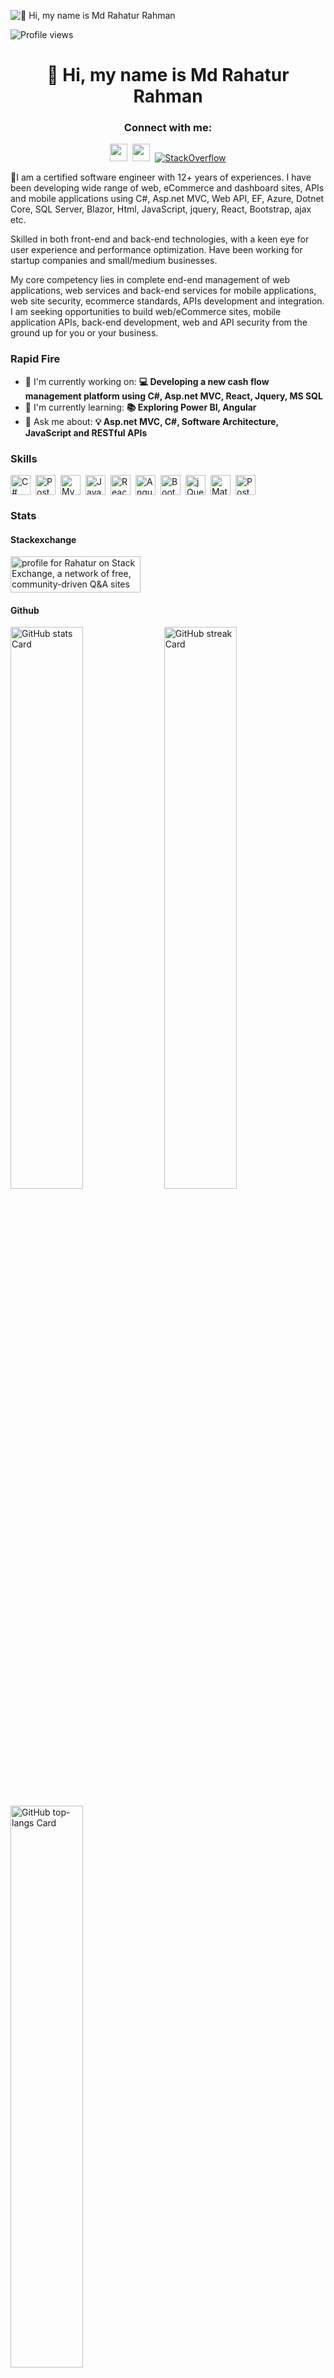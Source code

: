 ![👋 Hi, my name is Md Rahatur Rahman](https://miro.medium.com/v2/resize:fit:1358/0*FGD6BUzzZs1VJLuY.gif)

![Profile views](https://komarev.com/ghpvc/?username=rahatur&label=Profile%20views&color=0e75b6&style=flat)

<div id="toc">
  <ul align="center" style="list-style: none">
    <summary>
      <h1>
        👋 Hi, my name is Md Rahatur Rahman
      </h1>
    </summary>
  </ul>
</div>

**<h3 align="center">Connect with me:</h3>** 
<p align="center">
  <a href="https://www.linkedin.com/in/rahatur" target="_blank"><img src="https://img.shields.io/badge/LinkedIn-0077B5?style=for-the-badge&logo=linkedin&logoColor=white" height="28" style="margin-right: 4px"></a>
  <a href="https://github.com/rahatur" target="_blank"><img src="https://img.shields.io/badge/GitHub-100000?style=for-the-badge&logo=github&logoColor=white" height="28" style="margin-right: 4px"></a> 
  <a href="https://stackoverflow.com/users/218408/rahatur" target="_blank">
    <img alt="StackOverflow" src="https://stackoverflow-badge.vercel.app/?userID=218408" />
  </a>  
</p>

<p align="left">🚀I am a certified software engineer with 12+ years of experiences. I have been developing wide range of web, eCommerce and dashboard sites, APIs and mobile applications using C#, Asp.net MVC, Web API, EF, Azure, Dotnet Core, SQL Server, Blazor, Html, JavaScript, jquery, React, Bootstrap, ajax etc.

Skilled in both front-end and back-end technologies, with a keen eye for user experience and performance optimization. Have been working for startup companies and small/medium businesses.</p>

<p>
  My core competency lies in complete end-end management of web applications, web services and back-end services for mobile applications, web site security, ecommerce standards, APIs development and integration. I am seeking opportunities to build web/eCommerce sites, mobile application APIs, back-end development, web and API security from the ground up for you or your business.
</p>

**<h3 align="left">Rapid Fire</h3>**

- 💼 I'm currently working on: **💻 Developing a new cash flow management platform using C#, Asp.net MVC, React, Jquery, MS SQL**
- 🌱 I'm currently learning: **📚 Exploring Power BI, Angular**
- 💬 Ask me about: **💡 Asp.net MVC, C#, Software Architecture, JavaScript and RESTful APIs**

 **<h3 align="left">Skills</h3>**

<div style="display: flex; flex-wrap: wrap; gap: 4px; justify-content: left;"><img src="https://cdn.jsdelivr.net/gh/devicons/devicon/icons/csharp/csharp-original.svg" height="32" alt="C#" style="margin-right: 4px"> <img src="https://img.shields.io/badge/PostgreSQL-316192?logo=postgresql&logoColor=white" height="32" alt="PostgreSQL" style="margin-right: 4px"> <img src="https://img.shields.io/badge/MySQL-4479A1?logo=mysql&logoColor=white" height="32" alt="MySQL" style="margin-right: 4px"> <img src="https://img.shields.io/badge/JavaScript-F7DF1C?logo=javascript&logoColor=white" height="32" alt="JavaScript" style="margin-right: 4px"> <img src="https://img.shields.io/badge/React-20232A?logo=react&logoColor=61DAFB" height="32" alt="React" style="margin-right: 4px"> <img src="https://img.shields.io/badge/Angular-DD0031?logo=angular&logoColor=white" height="32" alt="Angular" style="margin-right: 4px"> <img src="https://img.shields.io/badge/Bootstrap-563D7C?logo=bootstrap&logoColor=white" height="32" alt="Bootstrap" style="margin-right: 4px"> <img src="https://img.shields.io/badge/jQuery-0769AD?logo=jquery&logoColor=white" height="32" alt="jQuery" style="margin-right: 4px"> <img src="https://img.shields.io/badge/Material_UI-007FFF?logo=material-ui&logoColor=white" height="32" alt="Material-UI" style="margin-right: 4px"> <img src="https://img.shields.io/badge/Postman-FF6C37?logo=postman&logoColor=white" height="32" alt="Postman" style="margin-right: 4px"></div>

 **<h3 align="left">Stats</h3>**

**<h4 align="left">Stackexchange</h4>**
<p>
  <a href="https://stackexchange.com/users/76229"><img src="https://stackexchange.com/users/flair/76229.png" width="208" height="58" alt="profile for Rahatur on Stack Exchange, a network of free, community-driven Q&amp;A sites" title="profile for Rahatur on Stack Exchange, a network of free, community-driven Q&amp;A sites"></a>
</p>

**<h4 align="left">Github</h4>**
<p align="left">
  <img width="48%" src="https://github-readme-stats.vercel.app/api?username=rahatur&theme=react&hide_title=false&hide_rank=false&show_icons=false&include_all_commits=false&count_private=true&line_height=23" alt="GitHub stats Card" />
  <img width="48%" src="https://streak-stats.demolab.com/?user=rahatur&theme=react&hide_border=false&date_format=M+j%5B%2C+Y%5D&mode=daily&hide_total_contributions=false&hide_current_streak=false&hide_longest_streak=false&card_height=200" alt="GitHub streak Card" />
</p>

<p align="left">
  <img width="48%" src="https://github-readme-stats.vercel.app/api/top-langs?username=rahatur&theme=react&hide_title=false&layout=compact&langs_count=6&hide_progress=false&card_width=400" alt="GitHub top-langs Card" />
</p>

 **<h3 align="left">Support Me</h3>**

<p align="left"><a href="https://buymeacoffee.com/rahatur" target="_blank"><img src="https://img.shields.io/badge/Buy%20Me%20a%20Coffee-fde047?style=for-the-badge&logo=buy-me-a-coffee&logoColor=white" height="36" style="margin-right: 4px"></a></p>
